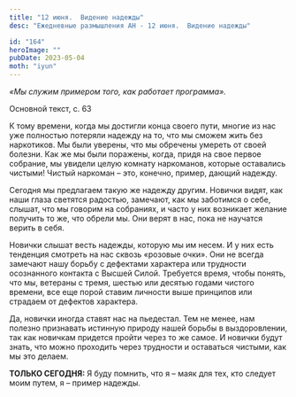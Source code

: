 ```yaml
---
title: "12 июня.  Видение надежды"
desc: "Ежедневные размышления АН - 12 июня.  Видение надежды"

id: "164"
heroImage: ""
pubDate: 2023-05-04
moth: "iyun"
---
```


_«Мы служим примером того, как работает программа»._

Основной текст, с. 63

К тому времени, когда мы достигли конца своего пути, многие из нас уже
полностью потеряли надежду на то, что мы сможем жить без наркотиков. Мы были
уверены, что мы обречены умереть от своей болезни. Как же мы были поражены,
когда, придя на свое первое собрание, мы увидели целую комнату наркоманов,
которые оставались чистыми! Чистый наркоман – это, конечно, пример, дающий
надежду.

Сегодня мы предлагаем такую же надежду другим. Новички видят, как наши глаза
светятся радостью, замечают, как мы заботимся о себе, слышат, что мы говорим
на собраниях, и часто у них возникает желание получить то же, что обрели мы.
Они верят в нас, пока не научатся верить в себя.

Новички слышат весть надежды, которую мы им несем. И у них есть тенденция
смотреть на нас сквозь «розовые очки». Они не всегда замечают нашу борьбу с
дефектами характера или трудности осознанного контакта с Высшей Силой.
Требуется время, чтобы понять, что мы, ветераны с тремя, шестью или десятью
годами чистого времени, все еще порой ставим личности выше принципов или
страдаем от дефектов характера.

Да, новички иногда ставят нас на пьедестал. Тем не менее, нам полезно
признавать истинную природу нашей борьбы в выздоровлении, так как новичкам
придется пройти через то же самое. И новички будут знать, что можно проходить
через трудности и оставаться чистыми, как мы это делаем.

**ТОЛЬКО СЕГОДНЯ:** Я буду помнить, что я – маяк для тех, кто следует моим
путем, я – пример надежды.
